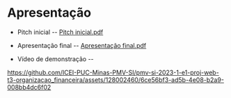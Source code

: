 # Apresentação

* Pitch inicial -- [Pitch inicial.pdf](https://github.com/ICEI-PUC-Minas-PMV-SI/pmv-si-2023-1-e1-proj-web-t3-organizacao_financeira/files/11994065/Pitch.inicial.pdf)

* Apresentação final -- [Apresentação final.pdf](https://github.com/ICEI-PUC-Minas-PMV-SI/pmv-si-2023-1-e1-proj-web-t3-organizacao_financeira/files/11994064/Apresentacao.final.pdf)

* Vídeo de demonstração --  

https://github.com/ICEI-PUC-Minas-PMV-SI/pmv-si-2023-1-e1-proj-web-t3-organizacao_financeira/assets/128002460/6ce56bf3-ad5b-4e08-b2a9-008bb4dc6f02

